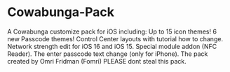 # Cowabunga-Pack
A Cowabunga customize pack for iOS including: Up to 15 icon themes! 6 new Passcode themes! Control Center layouts with tutorial how to change. Network strength edit for iOS 16 and iOS 15. Special module addon (NFC Reader). The enter passcode text change (only for iPhone). 
The pack created by Omri Fridman (Fomri) PLEASE dont steal this pack.
